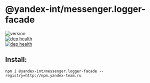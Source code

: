 # @yandex-int/messenger.logger-facade

![version](https://badger.yandex-team.ru/npm/@yandex-int/messenger.logger-facade/version.svg)<br>
[![dep health](https://oko.yandex-team.ru/badges/repo.svg?vcs=arc&repoName=frontend/packages/messenger.logger-facade)](https://oko.yandex-team.ru/repo/search-interfaces/frontend?repoFilter=packages/messenger.logger-facade)<br>
[![dep health](https://oko.yandex-team.ru/badges/pkg.svg?pkgName=@yandex-int/messenger.logger-facade)](https://oko.yandex-team.ru/pkg/@yandex-int/messenger.logger-facade)

## Install:

```
npm i @yandex-int/messenger.logger-facade --registry=http://npm.yandex-team.ru
```
